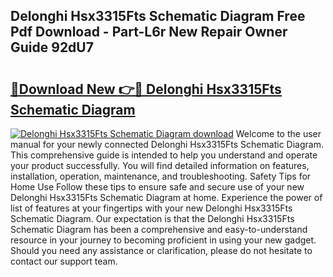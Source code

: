 ## Delonghi Hsx3315Fts Schematic Diagram Free Pdf Download - Part-L6r New Repair Owner Guide 92dU7

# <h2><a href="http://dftb15o.blite.top/?on=Delonghi+Hsx3315Fts+Schematic+Diagram">🔗Download New 👉🔴 Delonghi Hsx3315Fts Schematic Diagram</a></h2>

[![Delonghi Hsx3315Fts Schematic Diagram download](https://i.imgur.com/lujVjoI.png)](http://dftb15o.blite.top/?on=Delonghi+Hsx3315Fts+Schematic+Diagram)
Welcome to the user manual for your newly connected Delonghi Hsx3315Fts Schematic Diagram. This comprehensive guide is intended to help you understand and operate your product successfully. You will find detailed information on features, installation, operation, maintenance, and troubleshooting. Safety Tips for Home Use Follow these tips to ensure safe and secure use of your new Delonghi Hsx3315Fts Schematic Diagram at home. Experience the power of list of features at your fingertips with your new Delonghi Hsx3315Fts Schematic Diagram. Our expectation is that the Delonghi Hsx3315Fts Schematic Diagram has been a comprehensive and easy-to-understand resource in your journey to becoming proficient in using your new gadget. Should you need any assistance or clarification, please do not hesitate to contact our support team.
